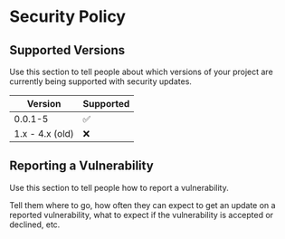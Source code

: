 # Security Policy

## Supported Versions

Use this section to tell people about which versions of your project are
currently being supported with security updates.

| Version         | Supported          |
|-----------------|--------------------|
| 0.0.1-5         | :white_check_mark: |
| 1.x - 4.x (old) | :x:                |

## Reporting a Vulnerability

Use this section to tell people how to report a vulnerability.

Tell them where to go, how often they can expect to get an update on a
reported vulnerability, what to expect if the vulnerability is accepted or
declined, etc.

